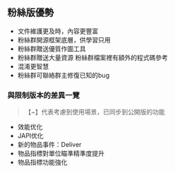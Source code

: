 ## 粉絲版優勢

* 文件維護更及時，內容更豐富
* 粉絲群開源框架底層，供學習只用
* 粉絲群贈送優質作圖工具
* 粉絲群贈送大量資源
  粉絲群檔案裡有額外的程式碼參考
* 混淆更智慧
* 粉絲群可聯絡群主修復已知的bug

### 與限制版本的差異一覽

> 【~】代表考慮到使用場景，已同步到公開版的功能

* 效能优化
* JAPI优化
* 新的物品事件：Deliver
* 物品指標對單位瞄準精準度提升
* 物品指標功能強化

